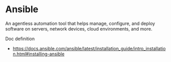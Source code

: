 # Ansible

 An agentless automation tool that helps manage, configure, and deploy software on servers, network devices, cloud environments, and more.

 Doc definition
 - https://docs.ansible.com/ansible/latest/installation_guide/intro_installation.html#installing-ansible
